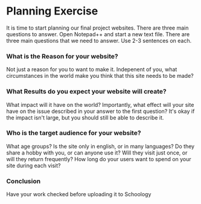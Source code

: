 # Planning Exercise

It is time to start planning our final project websites. There are three main questions to answer. Open Notepad++ and start a new text file. There are three main questions that we need to answer. Use 2-3 sentences on each.

### What is the Reason for your website?

Not just a reason for you to want to make it. Indepenent of you, what circumstances in the world make you think that this site needs to be made?

### What Results do you expect your website will create?

What impact will it have on the world? Importantly, what effect will your site have on the issue described in your answer to the first question? It's okay if the impact isn't large, but you should still be able to describe it.

### Who is the target audience for your website?

What age groups? Is the site only in english, or in many languages? Do they share a hobby with you, or can anyone use it? Will they visit just once, or will they return frequently? How long do your users want to spend on your site during each visit?

### Conclusion

Have your work checked before uploading it to Schoology
